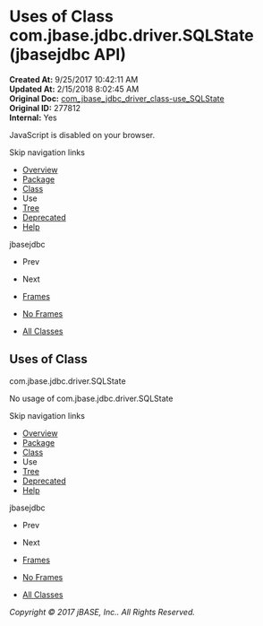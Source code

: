 # Uses of Class com.jbase.jdbc.driver.SQLState (jbasejdbc   API)

**Created At:** 9/25/2017 10:42:11 AM  
**Updated At:** 2/15/2018 8:02:45 AM  
**Original Doc:** [com_jbase_jdbc_driver_class-use_SQLState](https://docs.jbase.com/39231-class-use/com_jbase_jdbc_driver_class-use_SQLState)  
**Original ID:** 277812  
**Internal:** Yes  

<!--<br>    try {<br>        if (location.href.indexOf('is-external=true') == -1) {<br>            parent.document.title="Uses of Class com.jbase.jdbc.driver.SQLState (jbasejdbc   API)";<br>        }<br>    }<br>    catch(err) {<br>    }<br>//-->
JavaScript is disabled on your browser.

Skip navigation links

- [Overview](../../../../../overview-summary.html)
- [Package](./../../com.jbase.jdbc.driver-%28jbasejdbc---api%29)
- [Class](./../../sqlstate-%28jbasejdbc---api%29 "class in com.jbase.jdbc.driver")
- Use
- [Tree](./../../com.jbase.jdbc.driver-class-hierarchy-%28jbasejdbc---api%29)
- [Deprecated](../../../../../deprecated-list.html)
- [Help](../../../../../help-doc.html)


jbasejdbc <br>

- Prev
- Next


- [Frames](./.)
- [No Frames](./.)


- [All Classes](../../../../../allclasses-noframe.html)


<!--<br>  allClassesLink = document.getElementById("allclasses\_navbar\_top");<br>  if(window==top) {<br>    allClassesLink.style.display = "block";<br>  }<br>  else {<br>    allClassesLink.style.display = "none";<br>  }<br>  //-->

## Uses of Class
com.jbase.jdbc.driver.SQLState

No usage of com.jbase.jdbc.driver.SQLState

Skip navigation links

- [Overview](../../../../../overview-summary.html)
- [Package](./../../com.jbase.jdbc.driver-%28jbasejdbc---api%29)
- [Class](./../../sqlstate-%28jbasejdbc---api%29 "class in com.jbase.jdbc.driver")
- Use
- [Tree](./../../com.jbase.jdbc.driver-class-hierarchy-%28jbasejdbc---api%29)
- [Deprecated](../../../../../deprecated-list.html)
- [Help](../../../../../help-doc.html)


jbasejdbc <br>

- Prev
- Next


- [Frames](./.)
- [No Frames](./.)


- [All Classes](../../../../../allclasses-noframe.html)


<!--<br>  allClassesLink = document.getElementById("allclasses\_navbar\_bottom");<br>  if(window==top) {<br>    allClassesLink.style.display = "block";<br>  }<br>  else {<br>    allClassesLink.style.display = "none";<br>  }<br>  //-->

*Copyright © 2017 jBASE, Inc.. All Rights Reserved.*
